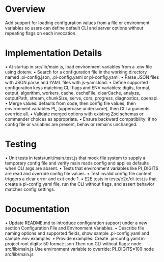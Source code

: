 # Overview

Add support for loading configuration values from a file or environment variables so users can define default CLI and server options without repeating flags on each invocation.

# Implementation Details

• At startup in src/lib/main.js, load environment variables from a .env file using dotenv.
• Search for a configuration file in the working directory named .pi-config.json, .pi-config.yaml or pi-config.yaml.
• Parse JSON files with JSON.parse and YAML files with js-yaml.load.
• Define supported configuration keys matching CLI flags and ENV variables: digits, format, output, algorithm, workers, cache, cacheFile, clearCache, analyze, outputPath, stream, chunkSize, serve, cors, progress, diagnostics, openapi.
• Merge values: defaults from code, then config file values, then environment variables PI_<KEY> (uppercase underscore), then CLI arguments override all.
• Validate merged options with existing Zod schemas or commander choices as appropriate.
• Ensure backward compatibility: if no config file or variables are present, behavior remains unchanged.

# Testing

• Unit tests in tests/unit/main.test.js that mock file system to supply a temporary config file and verify main reads config and applies defaults when CLI args are absent.
• Tests that environment variables like PI_DIGITS are read and override config file values.
• Test invalid config file content triggers a clear error and exit code 1.
• E2E tests in tests/e2e/cli.test.js that create a pi-config.yaml file, run the CLI without flags, and assert behavior matches config settings.

# Documentation

• Update README.md to introduce configuration support under a new section Configuration File and Environment Variables.
• Describe file naming options and supported fields, show sample .pi-config.yaml and sample .env examples.
• Provide examples:
  Create .pi-config.yaml in project root
    digits: 50
    format: json
  Then run CLI without flags:
    node src/lib/main.js
  Use environment variable to override:
    PI_DIGITS=100 node src/lib/main.js